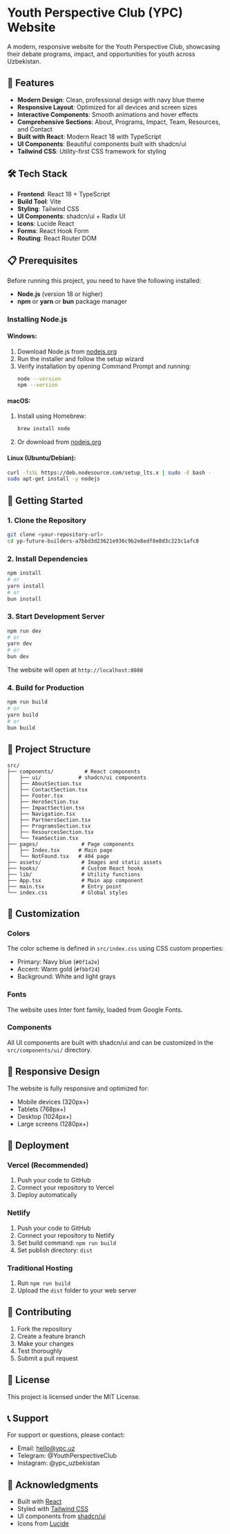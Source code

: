 # Youth Perspective Club (YPC) Website

A modern, responsive website for the Youth Perspective Club, showcasing their debate programs, impact, and opportunities for youth across Uzbekistan.

## 🚀 Features

- **Modern Design**: Clean, professional design with navy blue theme
- **Responsive Layout**: Optimized for all devices and screen sizes
- **Interactive Components**: Smooth animations and hover effects
- **Comprehensive Sections**: About, Programs, Impact, Team, Resources, and Contact
- **Built with React**: Modern React 18 with TypeScript
- **UI Components**: Beautiful components built with shadcn/ui
- **Tailwind CSS**: Utility-first CSS framework for styling

## 🛠️ Tech Stack

- **Frontend**: React 18 + TypeScript
- **Build Tool**: Vite
- **Styling**: Tailwind CSS
- **UI Components**: shadcn/ui + Radix UI
- **Icons**: Lucide React
- **Forms**: React Hook Form
- **Routing**: React Router DOM

## 📋 Prerequisites

Before running this project, you need to have the following installed:

- **Node.js** (version 18 or higher)
- **npm** or **yarn** or **bun** package manager

### Installing Node.js

#### Windows:
1. Download Node.js from [nodejs.org](https://nodejs.org/)
2. Run the installer and follow the setup wizard
3. Verify installation by opening Command Prompt and running:
   ```bash
   node --version
   npm --version
   ```

#### macOS:
1. Install using Homebrew:
   ```bash
   brew install node
   ```
2. Or download from [nodejs.org](https://nodejs.org/)

#### Linux (Ubuntu/Debian):
```bash
curl -fsSL https://deb.nodesource.com/setup_lts.x | sudo -E bash -
sudo apt-get install -y nodejs
```

## 🚀 Getting Started

### 1. Clone the Repository
```bash
git clone <your-repository-url>
cd yp-future-builders-a7bbd3d23621e936c9b2e8edf8e8d3c223c1afc8
```

### 2. Install Dependencies
```bash
npm install
# or
yarn install
# or
bun install
```

### 3. Start Development Server
```bash
npm run dev
# or
yarn dev
# or
bun dev
```

The website will open at `http://localhost:8080`

### 4. Build for Production
```bash
npm run build
# or
yarn build
# or
bun build
```

## 📁 Project Structure

```
src/
├── components/          # React components
│   ├── ui/            # shadcn/ui components
│   ├── AboutSection.tsx
│   ├── ContactSection.tsx
│   ├── Footer.tsx
│   ├── HeroSection.tsx
│   ├── ImpactSection.tsx
│   ├── Navigation.tsx
│   ├── PartnersSection.tsx
│   ├── ProgramsSection.tsx
│   ├── ResourcesSection.tsx
│   └── TeamSection.tsx
├── pages/              # Page components
│   ├── Index.tsx      # Main page
│   └── NotFound.tsx   # 404 page
├── assets/             # Images and static assets
├── hooks/              # Custom React hooks
├── lib/                # Utility functions
├── App.tsx             # Main app component
├── main.tsx            # Entry point
└── index.css           # Global styles
```

## 🎨 Customization

### Colors
The color scheme is defined in `src/index.css` using CSS custom properties:
- Primary: Navy blue (`#0f1a2e`)
- Accent: Warm gold (`#fbbf24`)
- Background: White and light grays

### Fonts
The website uses Inter font family, loaded from Google Fonts.

### Components
All UI components are built with shadcn/ui and can be customized in the `src/components/ui/` directory.

## 📱 Responsive Design

The website is fully responsive and optimized for:
- Mobile devices (320px+)
- Tablets (768px+)
- Desktop (1024px+)
- Large screens (1280px+)

## 🚀 Deployment

### Vercel (Recommended)
1. Push your code to GitHub
2. Connect your repository to Vercel
3. Deploy automatically

### Netlify
1. Push your code to GitHub
2. Connect your repository to Netlify
3. Set build command: `npm run build`
4. Set publish directory: `dist`

### Traditional Hosting
1. Run `npm run build`
2. Upload the `dist` folder to your web server

## 🤝 Contributing

1. Fork the repository
2. Create a feature branch
3. Make your changes
4. Test thoroughly
5. Submit a pull request

## 📄 License

This project is licensed under the MIT License.

## 📞 Support

For support or questions, please contact:
- Email: hello@ypc.uz
- Telegram: @YouthPerspectiveClub
- Instagram: @ypc_uzbekistan

## 🙏 Acknowledgments

- Built with [React](https://reactjs.org/)
- Styled with [Tailwind CSS](https://tailwindcss.com/)
- UI components from [shadcn/ui](https://ui.shadcn.com/)
- Icons from [Lucide](https://lucide.dev/)
